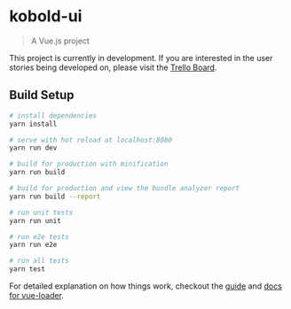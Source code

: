 # kobold-ui

> A Vue.js project

This project is currently in development.  If you are interested in the user stories being developed on, please visit the [Trello Board](https://trello.com/b/SPCriPXy/dnd-companion-application).

## Build Setup

``` bash
# install dependencies
yarn install

# serve with hot reload at localhost:8080
yarn run dev

# build for production with minification
yarn run build

# build for production and view the bundle analyzer report
yarn run build --report

# run unit tests
yarn run unit

# run e2e tests
yarn run e2e

# run all tests
yarn test
```

For detailed explanation on how things work, checkout the [guide](http://vuejs-templates.github.io/webpack/) and [docs for vue-loader](http://vuejs.github.io/vue-loader).

